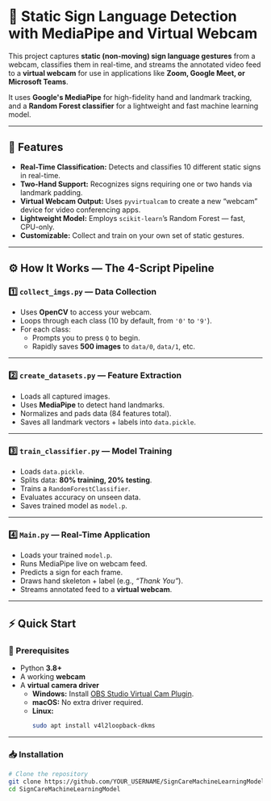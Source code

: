 # 🧠 Static Sign Language Detection with MediaPipe and Virtual Webcam

This project captures **static (non-moving) sign language gestures** from a webcam, classifies them in real-time, and streams the annotated video feed to a **virtual webcam** for use in applications like **Zoom, Google Meet, or Microsoft Teams**.

It uses **Google's MediaPipe** for high-fidelity hand and landmark tracking, and a **Random Forest classifier** for a lightweight and fast machine learning model.



---

## 🚀 Features

- **Real-Time Classification:** Detects and classifies 10 different static signs in real-time.  
- **Two-Hand Support:** Recognizes signs requiring one or two hands via landmark padding.  
- **Virtual Webcam Output:** Uses `pyvirtualcam` to create a new “webcam” device for video conferencing apps.  
- **Lightweight Model:** Employs `scikit-learn`’s Random Forest — fast, CPU-only.  
- **Customizable:** Collect and train on your own set of static gestures.

---

## ⚙️ How It Works — The 4-Script Pipeline

### 1️⃣ `collect_imgs.py` — Data Collection  
- Uses **OpenCV** to access your webcam.  
- Loops through each class (10 by default, from `'0'` to `'9'`).  
- For each class:
  - Prompts you to press `Q` to begin.  
  - Rapidly saves **500 images** to `data/0`, `data/1`, etc.  

---

### 2️⃣ `create_datasets.py` — Feature Extraction  
- Loads all captured images.  
- Uses **MediaPipe** to detect hand landmarks.  
- Normalizes and pads data (84 features total).  
- Saves all landmark vectors + labels into `data.pickle`.  

---

### 3️⃣ `train_classifier.py` — Model Training  
- Loads `data.pickle`.  
- Splits data: **80% training, 20% testing**.  
- Trains a `RandomForestClassifier`.  
- Evaluates accuracy on unseen data.  
- Saves trained model as `model.p`.  

---

### 4️⃣ `Main.py` — Real-Time Application  
- Loads your trained `model.p`.  
- Runs MediaPipe live on webcam feed.  
- Predicts a sign for each frame.  
- Draws hand skeleton + label (e.g., *“Thank You”*).  
- Streams annotated feed to a **virtual webcam**.

---

## ⚡ Quick Start

### 🧩 Prerequisites
- Python **3.8+**  
- A working **webcam**  
- A **virtual camera driver**  
  - **Windows:** Install [OBS Studio Virtual Cam Plugin](https://obsproject.com/).  
  - **macOS:** No extra driver required.  
  - **Linux:**  
    ```bash
    sudo apt install v4l2loopback-dkms
    ```

---

### 📥 Installation

```bash
# Clone the repository
git clone https://github.com/YOUR_USERNAME/SignCareMachineLearningModel.git
cd SignCareMachineLearningModel
